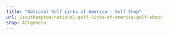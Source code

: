 ```yaml
---
title: "National Golf Links of America - Golf Shop"
url: /southampton/national-golf-links-of-america-golf-shop/
shop: Allgemein
---
```

